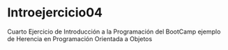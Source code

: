 # Introejercicio04
Cuarto Ejercicio de Introducción a la Programación
del BootCamp ejemplo de Herencia en Programación Orientada a Objetos
